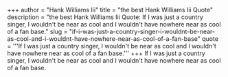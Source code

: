 +++
author = "Hank Williams Iii"
title = "the best Hank Williams Iii Quote"
description = "the best Hank Williams Iii Quote: If I was just a country singer, I wouldn't be near as cool and I wouldn't have nowhere near as cool of a fan base."
slug = "if-i-was-just-a-country-singer-i-wouldnt-be-near-as-cool-and-i-wouldnt-have-nowhere-near-as-cool-of-a-fan-base"
quote = '''If I was just a country singer, I wouldn't be near as cool and I wouldn't have nowhere near as cool of a fan base.'''
+++
If I was just a country singer, I wouldn't be near as cool and I wouldn't have nowhere near as cool of a fan base.
